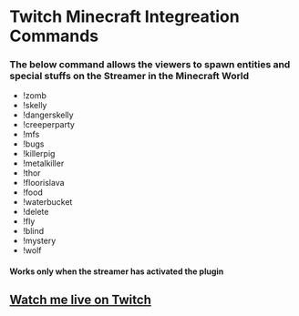 # Twitch Minecraft Integreation Commands

### The below command allows the viewers to spawn entities and special stuffs on the Streamer in the Minecraft World

- !zomb
- !skelly
- !dangerskelly
- !creeperparty
- !mfs
- !bugs
- !killerpig
- !metalkiller
- !thor
- !floorislava
- !food
- !waterbucket
- !delete
- !fly
- !blind
- !mystery
- !wolf

#### Works only when the streamer has activated the plugin

## [Watch me live on Twitch](https://ar07.ml/twitch)